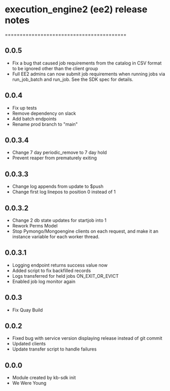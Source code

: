 # execution_engine2 (ee2) release notes
=========================================
## 0.0.5
  * Fix a bug that caused job requirements from the catalog in CSV format to be ignored other
    than the client group
  * Full EE2 admins can now submit job requirements when running jobs via run_job_batch and
    run_job. See the SDK spec for details.

## 0.0.4
  * Fix up tests
  * Remove dependency on slack
  * Add batch endpoints
  * Rename prod branch to "main"

## 0.0.3.4
  * Change 7 day periodic_remove to 7 day hold
  * Prevent reaper from prematurely exiting
  
## 0.0.3.3
  * Change log appends from update to $push
  * Change first log linepos to position 0 instead of 1

## 0.0.3.2
  * Change 2 db state updates for startjob into 1
  * Rework Perms Model 
  * Stop Pymongo/Mongoengine clients on each request, and make it an instance variable for each worker thread.

## 0.0.3.1
  * Logging endpoint returns success value now
  * Added script to fix backfilled records
  * Logs transferred for held jobs ON_EXIT_OR_EVICT
  * Enabled job log monitor again

## 0.0.3
  * Fix Quay Build

## 0.0.2

  *  Fixed bug with service version displaying release instead of git commit
  *  Updated clients
  *  Update transfer script to handle failures

## 0.0.0 
  *  Module created by kb-sdk init
  *  We Were Young
